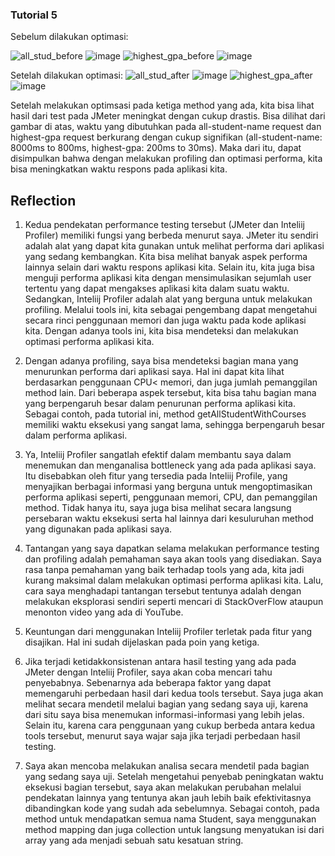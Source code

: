 ### Tutorial 5
Sebelum dilakukan optimasi:

![all_stud_before](https://github.com/Scarletra/exercise-profiling/assets/112821721/69ef37b8-a027-4257-a24a-ee4b2950bb91)
![image](https://github.com/Scarletra/exercise-profiling/assets/112821721/af88e0a6-146f-4394-bb82-3e82f1a563a5)
![highest_gpa_before](https://github.com/Scarletra/exercise-profiling/assets/112821721/6eafb49f-b016-4e01-af13-429aea9c9f26)
![image](https://github.com/Scarletra/exercise-profiling/assets/112821721/b83f8693-f46b-4c28-8281-3577d60beb4d)

Setelah dilakukan optimasi:
![all_stud_after](https://github.com/Scarletra/exercise-profiling/assets/112821721/3f6fbec7-800f-47c8-935c-80ad40ae1d33)
![image](https://github.com/Scarletra/exercise-profiling/assets/112821721/6248a500-ba91-407a-95eb-5c2319878637)
![highest_gpa_after](https://github.com/Scarletra/exercise-profiling/assets/112821721/2c6ece01-f72e-4eeb-8554-4c4c3468ad2c)
![image](https://github.com/Scarletra/exercise-profiling/assets/112821721/d9a22ecc-fb6a-4acf-82a7-a8770d5a4326)

Setelah melakukan optimsasi pada ketiga method yang ada, kita bisa lihat hasil dari test pada JMeter meningkat dengan cukup drastis. Bisa dilihat dari gambar di atas, waktu yang dibutuhkan pada all-student-name request dan highest-gpa request berkurang dengan cukup signifikan (all-student-name: 8000ms to 800ms, highest-gpa: 200ms to 30ms). Maka dari itu, dapat disimpulkan bahwa dengan melakukan profiling dan optimasi performa, kita bisa meningkatkan waktu respons pada aplikasi kita.

## Reflection
1. Kedua pendekatan performance testing tersebut (JMeter dan Inteliij Profiler) memiliki fungsi yang berbeda menurut saya. JMeter itu sendiri adalah alat yang dapat kita gunakan untuk melihat performa dari aplikasi yang sedang kembangkan. Kita bisa melihat banyak aspek performa lainnya selain dari waktu respons aplikasi kita. Selain itu, kita juga bisa menguji performa aplikasi kita dengan mensimulasikan sejumlah user tertentu yang dapat mengakses aplikasi kita dalam suatu waktu. Sedangkan, Inteliij Profiler adalah alat yang berguna untuk melakukan profiling. Melalui tools ini, kita sebagai pengembang dapat mengetahui secara rinci penggunaan memori dan juga waktu pada kode aplikasi kita. Dengan adanya tools ini, kita bisa mendeteksi dan melakukan optimasi performa aplikasi kita.

2. Dengan adanya profiling, saya bisa mendeteksi bagian mana yang menurunkan performa dari aplikasi saya. Hal ini dapat kita lihat berdasarkan penggunaan CPU< memori, dan juga jumlah pemanggilan method lain. Dari beberapa aspek tersebut, kita bisa tahu bagian mana yang berpengaruh besar dalam penurunan performa aplikasi kita. Sebagai contoh, pada tutorial ini, method getAllStudentWithCourses memiliki waktu eksekusi yang sangat lama, sehingga berpengaruh besar dalam performa aplikasi.

3. Ya, Inteliij Profiler sangatlah efektif dalam membantu saya dalam menemukan dan menganalisa bottleneck yang ada pada aplikasi saya. Itu disebabkan oleh fitur yang tersedia pada Inteliij Profile, yang menyajikan berbagai informasi yang berguna untuk mengoptimasikan performa aplikasi seperti, penggunaan memori, CPU, dan pemanggilan method. Tidak hanya itu, saya juga bisa melihat secara langsung persebaran waktu eksekusi serta hal lainnya dari kesuluruhan method yang digunakan pada aplikasi saya.

4. Tantangan yang saya dapatkan selama melakukan performance testing dan profiling adalah pemahaman saya akan tools yang disediakan. Saya rasa tanpa pemahaman yang baik terhadap tools yang ada, kita jadi kurang maksimal dalam melakukan optimasi performa aplikasi kita. Lalu, cara saya menghadapi tantangan tersebut tentunya adalah dengan melakukan eksplorasi sendiri seperti mencari di StackOverFlow ataupun menonton video yang ada di YouTube.

5. Keuntungan dari menggunakan Inteliij Profiler terletak pada fitur yang disajikan. Hal ini sudah dijelaskan pada poin yang ketiga.

6. Jika terjadi ketidakkonsistenan antara hasil testing yang ada pada JMeter dengan Inteliij Profiler, saya akan coba mencari tahu penyebabnya. Sebenarnya ada beberapa faktor yang dapat memengaruhi perbedaan hasil dari kedua tools tersebut. Saya juga akan melihat secara mendetil melalui bagian yang sedang saya uji, karena dari situ saya bisa menemukan informasi-informasi yang lebih jelas. Selain itu, karena cara penggunaan yang cukup berbeda antara kedua tools tersebut, menurut saya wajar saja jika terjadi perbedaan hasil testing.

7. Saya akan mencoba melakukan analisa secara mendetil pada bagian yang sedang saya uji. Setelah mengetahui penyebab peningkatan waktu eksekusi bagian tersebut, saya akan melakukan perubahan melalui pendekatan lainnya yang tentunya akan jauh lebih baik efektivitasnya dibandingkan kode yang sudah ada sebelumnya. Sebagai contoh, pada method untuk mendapatkan semua nama Student, saya menggunakan method mapping dan juga collection untuk langsung menyatukan isi dari array yang ada menjadi sebuah satu kesatuan string.
   
